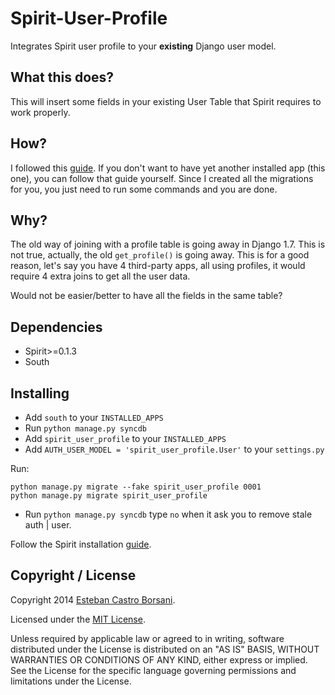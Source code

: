 # Spirit-User-Profile

Integrates Spirit user profile to your **existing** Django user model.

## What this does?

This will insert some fields in your existing User Table that Spirit requires to work properly.

## How?

I followed this [guide](http://django-authtools.readthedocs.org/en/latest/how-to/migrate-to-a-custom-user-model.html).
If you don't want to have yet another installed app (this one), you can follow that guide yourself.
Since I created all the migrations for you, you just need to run some commands and you are done.

## Why?

The old way of joining with a profile table is going away in Django 1.7. This is not true, actually, the old `get_profile()` is going away.
This is for a good reason, let's say you have 4 third-party apps, all using profiles, it would require 4 extra joins to get all the user data.

Would not be easier/better to have all the fields in the same table?

## Dependencies

* Spirit>=0.1.3
* South

## Installing

* Add `south` to your `INSTALLED_APPS`
* Run `python manage.py syncdb`
* Add `spirit_user_profile` to your `INSTALLED_APPS`
* Add `AUTH_USER_MODEL = 'spirit_user_profile.User'` to your `settings.py`

Run:

    python manage.py migrate --fake spirit_user_profile 0001
    python manage.py migrate spirit_user_profile

* Run `python manage.py syncdb` type `no` when it ask you to remove stale auth | user.

Follow the Spirit installation [guide](https://github.com/nitely/Spirit#installing-advanced).

## Copyright / License

Copyright 2014 [Esteban Castro Borsani](https://github.com/nitely).

Licensed under the [MIT License](https://github.com/nitely/Spirit/blob/master/LICENSE).

Unless required by applicable law or agreed to in writing,
software distributed under the License is distributed on an "AS IS" BASIS,
WITHOUT WARRANTIES OR CONDITIONS OF ANY KIND, either express or implied.
See the License for the specific language governing permissions and limitations under the License.